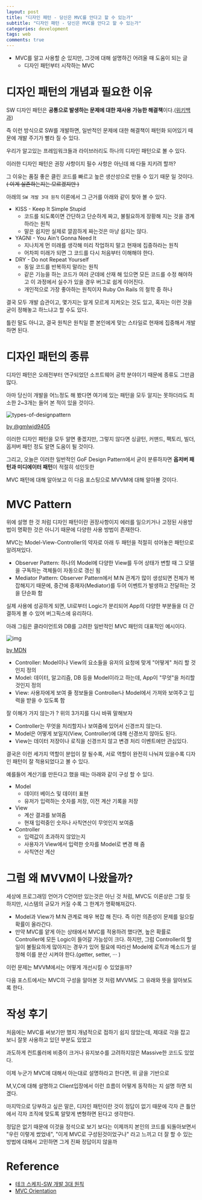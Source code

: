 ```yaml
---
layout: post
title: "디자인 패턴 - 당신은 MVC를 안다고 할 수 있는가"
subtitle: "디자인 패턴 - 당신은 MVC를 안다고 할 수 있는가"
categories: development
tags: web
comments: true
---
```


- MVC를 알고 사용할 순 있지만, 그것에 대해 설명하긴 어려울 때 도움이 되는 글
  - 디자인 패턴부터 시작하는 MVC

# 디자인 패턴의 개념과 필요한 이유

SW 디자인 패턴은 **공통으로 발생하는 문제에 대한 재사용 가능한 해결책**이다.([위키백과](<[https://ko.wikipedia.org/wiki/%EC%86%8C%ED%94%84%ED%8A%B8%EC%9B%A8%EC%96%B4_%EB%94%94%EC%9E%90%EC%9D%B8_%ED%8C%A8%ED%84%B4](https://ko.wikipedia.org/wiki/소프트웨어_디자인_패턴)>))

즉 이런 방식으로 SW를 개발하면, 일반적인 문제에 대한 해결책이 패턴화 되어있기 때문에 개발 주기가 빨라 질 수 있다.

우리가 알고있는 프레임워크들과 라이브러리도 하나의 디자인 패턴으로 볼 수 있다.

이러한 디자인 패턴은 권장 사항이지 필수 사항은 아닌데 왜 다들 지키려 할까?

그 이유는 품질 좋은 클린 코드를 빠르고 높은 생산성으로 만들 수 있기 때문 일 것이다. ~~( 이게 실존하는지는 모르겠지만 )~~

아래의 `SW 개발 3대 원칙` 이론에서 그 근거를 아래와 같이 찾아 볼 수 있다.

- KISS - Keep It Simple Stupid
  - 코드를 되도록이면 간단하고 단순하게 짜고, 불필요하게 장황해 지는 것을 경계하라는 원칙
  - 말은 쉽지만 실제로 깔끔하게 짜는것은 마냥 쉽지는 않다.
- YAGNI - You Ain't Gonna Need It
  - 지나치게 먼 미래를 생각해 미리 작업하지 말고 현재에 집중하라는 원칙
  - 어차피 미래가 되면 그 코드를 다시 처음부터 이해해야 한다.
- DRY - Do not Repeat Yourself
  - 동일 코드를 반복하지 말라는 원칙
  - 같은 기능을 하는 코드가 여러 군데에 산재 해 있으면 모든 코드를 수정 해야하고 이 과정에서 실수가 있을 경우 버그로 쉽게 이어진다.
  - 개인적으로 가장 좋아하는 원칙이자 Ruby On Rails 의 철학 중 하나

결국 모두 개발 습관이고, 몇가지는 알게 모르게 지켜오는 것도 있고, 혹자는 이런 것을 굳이 정해놓고 하느냐고 할 수도 있다.

틀린 말도 아니고, 결국 원칙은 원칙일 뿐 본인에게 맞는 스타일로 현재에 집중해서 개발하면 된다.

# 디자인 패턴의 종류

디자인 패턴은 오래전부터 연구되었던 소프트웨어 공학 분야이기 때문에 종류도 그만큼 많다.

아마 당신이 개발을 어느정도 해 봤다면 여기에 있는 패턴을 모두 알지는 못하더라도 최소한 2~3개는 들어 본 적이 있을 것이다.

![types-of-designpattern](https://gmlwjd9405.github.io/images/design-pattern/types-of-designpattern.png)

[by @gmlwjd9405](https://gmlwjd9405.github.io/2018/07/06/design-pattern.html)

이러한 디자인 패턴을 모두 알면 좋겠지만, 그렇지 않다면 싱글턴, 커맨드, 팩토리, 빌더, 옵저버 패턴 정도 알면 도움이 될 것이다.

그리고, 오늘은 이러한 일반적인 GoF Design Pattern에서 굳이 분류하자면 **옵저버 패턴과 미디에이터 패턴**이 적절히 섞인듯한

MVC 패턴에 대해 알아보고 이 다음 포스팅으로 MVVM에 대해 알아볼 것이다.

# MVC Pattern

위에 설명 한 것 처럼 디자인 패턴이란 권장사항이지 에러를 일으키거나 고정된 사용방법이 명확한 것은 아니기 때문에 다양한 사용 방법이 존재한다.

MVC는 Model-View-Controller의 약자로 아래 두 패턴을 적절히 섞어놓은 패턴으로 알려져있다.

- Observer Pattern: 하나의 Model에 다양한 View를 두어 상태가 변할 때 그 모델을 구독하는 객체들이 자동으로 갱신 됨
- Mediator Pattern: Observer Pattern에서 M:N 관계가 많이 생성되면 전체가 복잡해지기 때문에, 중간에 중재자(Mediator)를 두어 이벤트가 발생하고 전달하는 것을 단순화 함

실제 사용에 성공하게 되면, UI로부터 Logic가 분리되어 App의 다양한 부분들을 더 간결하게 볼 수 있어 버그픽스에 유리하다.

아래 그림은 클라이언트와 DB를 고려한 일반적인 MVC 패턴의 대표적인 예시이다.

![img](https://upload.wikimedia.org/wikipedia/commons/5/53/Router-MVC-DB.svg)

[by MDN](<[https://ko.wikipedia.org/wiki/%EB%AA%A8%EB%8D%B8-%EB%B7%B0-%EC%BB%A8%ED%8A%B8%EB%A1%A4%EB%9F%AC](https://ko.wikipedia.org/wiki/모델-뷰-컨트롤러)>)

- Controller: Model이나 View의 요소들을 유저의 요청에 맞게 "어떻게" 처리 할 것인지 정의
- Model: 데이터, 알고리즘, DB 등을 Model이라고 하는데, App이 "무엇"을 처리할 것인지 정의
- View: 사용자에게 보여 줄 정보들을 Controller나 Model에서 가져와 보여주고 입력을 받을 수 있도록 함

잘 이해가 가지 않는가 ? 위의 3가지를 다시 바꿔 말해보자

- Controller는 무엇을 처리할지나 보여줌에 있어서 신경쓰지 않는다.
- Model은 어떻게 보일지(View, Controller)에 대해 신경쓰지 않아도 된다.
- View는 데이터 저장이나 로직을 신경쓰지 않고 변경 처리 이벤트에만 관심있다.

결국은 이런 세가지 역할이 분업이 잘 될수록, 서로 역할이 완전히 나눠져 있을수록 디자인 패턴이 잘 적용되었다고 볼 수 있다.

예를들어 계산기를 만든다고 했을 때는 아래와 같이 구성 할 수 있다.

- Model
  - 데이터 베이스 및 데이터 표현
  - 유저가 입력하는 숫자를 저장, 이전 계산 기록을 저장
- View
  - 계산 결과를 보여줌
  - 현재 입력중인 숫자나 사칙연산이 무엇인지 보여줌
- Controller
  - 입력값이 초과하지 않았는지
  - 사용자가 View에서 입력한 숫자를 Model로 변경 해 줌
  - 사칙연산 계산

# 그럼 왜 MVVM이 나왔을까?

세상에 프로그래밍 언어가 C언어만 있는것은 아닌 것 처럼, MVC도 이론상은 그럴 듯 하지만, 시스템의 규모가 커질 수록 그 한계가 명확해져갔다.

- Model과 View가 M:N 관계로 매우 복잡 해 진다. 즉 이런 의존성이 문제를 일으킬 확률이 올라간다.
- 만약 MVC를 얕게 아는 상태에서 MVC를 적용하려 했다면, 높은 확률로 Controller에 모든 Logic이 들어갈 가능성이 크다. 하지만, 그럼 Controller의 할일이 불필요하게 많아지는 경우가 있어 필요에 따라선 Model에 로직과 메소드가 설정해 이를 분산 시켜야 한다.(getter, setter, ··· )

이런 문제는 MVVM에서는 어떻게 개선시킬 수 있었을까?

다음 포스트에서는 MVC의 구성을 알아본 것 처럼 MVVM도 그 유래와 뜻을 알아보도록 한다.

# 작성 후기

처음에는 MVC를 써보기만 했지 개념적으로 접하기 쉽지 않았는데, 제대로 각을 잡고 보니 잘못 사용하고 있던 부분도 있었고

과도하게 컨트롤러에 비중이 크거나 유지보수를 고려하지않은 Massive한 코드도 있었다.

이제 누군가 MVC에 대해서 아는대로 설명하라고 한다면, 위 글을 기반으로

M,V,C에 대해 설명하고 Client입장에서 이런 흐름이 어떻게 동작하는 지 설명 하면 되겠다.

마지막으로 당부하고 싶은 말은, 디자인 패턴이란 것이 정답이 없기 때문에 각자 큰 틀안에서 각자 조직에 맞도록 알맞게 변형하면 된다고 생각한다.

정답은 없기 때문에 이것을 정석으로 보기 보다는 이제까지 본인의 코드를 되돌아보면서 "우린 이렇게 썼었네", "이게 MVC로 구성된것이었구나" 라고 느끼고 더 잘 할 수 있는 방법에 대해서 고민하면 그게 진짜 정답이지 않을까

# Reference

- [테크 스케치-SW 개발 3대 원칙](https://blog.naver.com/PostView.nhn?blogId=complusblog&logNo=221163007357&redirect=Dlog&widgetTypeCall=true&directAccess=false)
- [MVC Orientation](https://stackoverflow.com/questions/9119657/how-do-gang-of-four-design-patterns-fit-into-the-mvc-paradigm)
